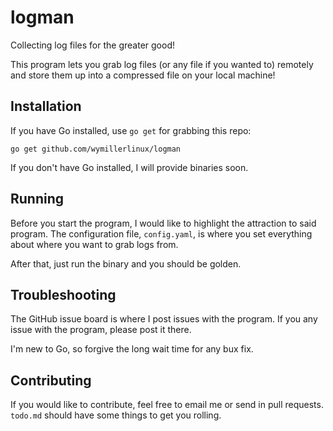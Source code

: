# logman
Collecting log files for the greater good!

This program lets you grab log files (or any file if you wanted to) remotely and store them up into a compressed file on your local machine!

## Installation

If you have Go installed, use `go get` for grabbing this repo:

`go get github.com/wymillerlinux/logman`

If you don't have Go installed, I will provide binaries soon.

## Running

Before you start the program, I would like to highlight the attraction to said program.
The configuration file, `config.yaml`, is where you set everything about where you want
to grab logs from. 

After that, just run the binary and you should be golden.

## Troubleshooting
The GitHub issue board is where I post issues with the program. If you any issue with the program, please post it there.

I'm new to Go, so forgive the long wait time for any bux fix.

## Contributing
If you would like to contribute, feel free to email me or send in pull requests. `todo.md` should have some things to get you rolling.
